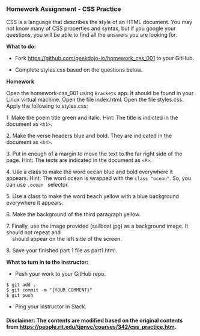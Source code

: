 
### Homework Assignment - CSS Practice

CSS is a language that describes the style of an HTML document. You may not know many of CSS properties and syntax, but if you google your questions, you will be able to find all the answers you are looking for.

**What to do:**

- Fork https://github.com/geekdojo-io/homework_css_001 to your GitHub.

- Complete styles.css based on the questions below.

**Homework**

Open the homework-css_001 using `Brackets` app. It should be found in your Linux virtual machine. 
Open the file index.html. Open the file styles.css. Apply the following to styles.css:

1  Make the poem title green and italic. Hint: The title is indicted in the document as `<h1>`.

2\. Make the verse headers blue and bold. They are indicated in the document as `<h4>`.

3\. Put in enough of a margin to move the text to the far right side of the page. Hint: The texts are indicated in the document as `<P>`.

4\. Use a class to make the word ocean blue and bold everywhere it appears. Hint: The word ocean is wrapped with the `class "ocean"`. So, you can use `.ocean ` selector.

5\. Use a class to make the word beach yellow with a blue background everywhere it appears.

6\. Make the background of the third paragraph yellow.

7\. Finally, use the image provided (sailboat.jpg) as a background image. It should not repeat and  
    should appear on the left side of the screen.

8\. Save your finished part 1 file as part1.html.


**What to turn in to the instructor:**


- Push your work to your GitHub repo.

```console
$ git add .
$ git commit -m "{YOUR COMMENT}"
$ git push
```

- Ping your instructor in Slack.

#### Disclaimer: The contents are modified based on the original contents from https://people.rit.edu/tjpnvc/courses/342/css_practice.htm.